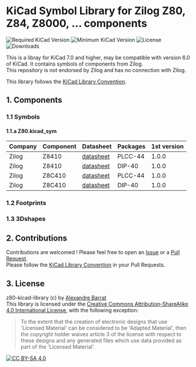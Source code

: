 # KiCad Symbol Library for Zilog Z80, Z84, Z8000, ... components

![Required KiCad Version](https://img.shields.io/badge/KiCad-%3E%3D7.0-success)
![Minimum KiCad Version](https://img.shields.io/badge/KiCad-=6.0-orange)
![License](https://img.shields.io/github/license/Oldschool-Computers-KiCad-repository/z80-kicad-library)
![Downloads](https://img.shields.io/github/downloads/Oldschool-Computers-KiCad-repository/z80-kicad-library/total)

This is a libray for KiCad 7.0 and higher, may be compatible with version 6.0 of KiCad.
It contains symbols of components from Zilog.  
This repository is not endorsed by Zilog and has no connection with Zilog.

This library follows the [KiCad Library Convention](https://klc.kicad.org/).


## 1. Components
### 1.1 Symbols
#### 1.1.a Z80.kicad_sym
|Company|Component|Datasheet|Packages| 1st version |
|:------|:--------|:--------|:-------|:------------|
| Zilog | Z8410   | [datasheet](https://datasheets.alba0404.fr/data/Z80/Z84C10-Zilog.pdf) | PLCC-44 | 1.0.0 |
| Zilog | Z8410   | [datasheet](https://datasheets.alba0404.fr/data/Z80/Z84C10-Zilog.pdf) | DIP-40  | 1.0.0 |
| Zilog | Z8C410  | [datasheet](https://datasheets.alba0404.fr/data/Z80/Z84C10-Zilog.pdf) | PLCC-44 | 1.0.0 |
| Zilog | Z8C410  | [datasheet](https://datasheets.alba0404.fr/data/Z80/Z84C10-Zilog.pdf) | DIP-40  | 1.0.0 |


### 1.2 Footprints


### 1.3 3Dshapes


## 2. Contributions
Contributions are welcomed ! Please feel free to open an [Issue](https://github.com/Oldschool-Computers-KiCad-repository/tektronix-kicad-library/issues) or a [Pull Request](https://github.com/Oldschool-Computers-KiCad-repository/tektronix-kicad-library/pulls).  
Please follow the [KiCad Library Convention](https://klc.kicad.org/) in your Pull Requests.


## 3. License
z80-kicad-library (c) by [Alexandre Barrat](https://github.com/Alba0404)  
This library is licensed under the [Creative Commons Attribution-ShareAlike 4.0 International License](https://creativecommons.org/licenses/by-sa/4.0/legalcode), with the following exception:
> To the extent that the creation of electronic designs that use 'Licensed Material' can be considered to be 'Adapted Material', then the copyright holder waives article 3 of the license with respect to these designs and any generated files which use data provided as part of the 'Licensed Material'.

[![CC BY-SA 4.0](https://mirrors.creativecommons.org/presskit/buttons/88x31/svg/by-sa.svg)](https://creativecommons.org/licenses/by-sa/4.0/legalcode)
